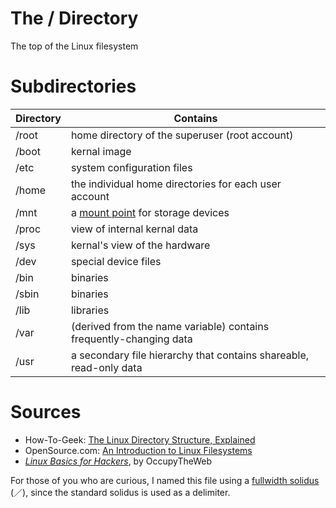 # The **/** Directory
The top of the Linux filesystem

# Subdirectories
| Directory | Contains |
| --------- | -------- |
| /root | home directory of the superuser (root account) |
| /boot | kernal image |
| /etc | system configuration files |
| /home | the individual home directories for each user account |
| /mnt | a [mount point](https://www.linuxnix.com/what-is-a-mount-point-in-linuxunix/) for storage devices |
| /proc | view of internal kernal data |
| /sys | kernal's view of the hardware |
| /dev | special device files |
| /bin | binaries |
| /sbin | binaries |
| /lib | libraries |
| /var | (derived from the name variable) contains frequently-changing data |
| /usr | a secondary file hierarchy that contains shareable, read-only data |


# Sources
- How-To-Geek: [The Linux Directory Structure, Explained](https://www.howtogeek.com/117435/htg-explains-the-linux-directory-structure-explained/)
- OpenSource.com: [An Introduction to Linux Filesystems](https://opensource.com/life/16/10/introduction-linux-filesystems)
- [_Linux Basics for Hackers_](https://www.amazon.com/Linux-Basics-Hackers-Networking-Scripting/dp/1593278551), by OccupyTheWeb

For those of you who are curious, I named this file using a [fullwidth solidus](https://unicode-table.com/en/FF0F/) (／), since the standard solidus is used as a delimiter. <br />
